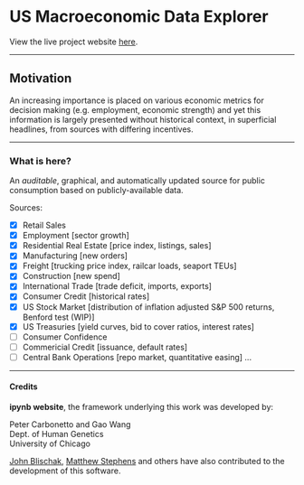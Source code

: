 # US Macroeconomic Data Explorer

View the live project website
[here](https://kdunn926.github.io/us-macro).

---

## Motivation

An increasing importance is placed on various economic metrics for decision making (e.g. employment, economic strength) and yet this information is largely presented without historical context, in superficial headlines, from sources with differing incentives.

---

### What is here?

An _auditable_, graphical, and automatically updated source for public consumption based on publicly-available data.

Sources:

- [x] Retail Sales
- [x] Employment [sector growth]
- [x] Residential Real Estate [price index, listings, sales]
- [x] Manufacturing [new orders]
- [x] Freight [trucking price index, railcar loads, seaport TEUs]
- [x] Construction [new spend]
- [x] International Trade [trade deficit, imports, exports]
- [x] Consumer Credit [historical rates]
- [x] US Stock Market [distribution of inflation adjusted S&P 500 returns, Benford test (WIP)]
- [x] US Treasuries [yield curves, bid to cover ratios, interest rates]
- [ ] Consumer Confidence
- [ ] Commericial Credit [issuance, default rates]
- [ ] Central Bank Operations [repo market, quantitative easing]
...

---

#### Credits

**ipynb website**, the framework underlying this work was developed by:

Peter Carbonetto and Gao Wang<br>
Dept. of Human Genetics<br>
University of Chicago<br>

[John Blischak](https://github.com/jdblischak),
[Matthew Stephens](http://stephenslab.uchicago.edu) and others have
also contributed to the development of this software.

